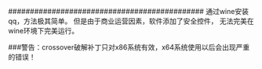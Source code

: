 #############################################
通过wine安装qq，方法极其简单。
但是由于商业运营因素，软件添加了安全控件，
无法完美在wine环境下完美运行。


###警告：crossover破解补丁只对x86系统有效，x64系统使用以后会出现严重的错误！
